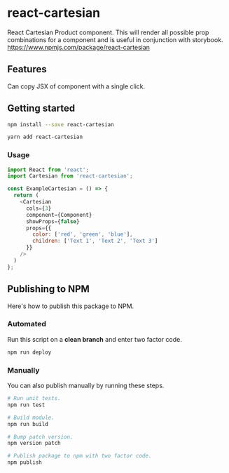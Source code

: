 # react-cartesian

React Cartesian Product component. This will render all possible prop
combinations for a component and is useful in conjunction with storybook.
https://www.npmjs.com/package/react-cartesian

## Features

Can copy JSX of component with a single click.

## Getting started
```bash
npm install --save react-cartesian
```

```bash
yarn add react-cartesian
```

### Usage
```js
import React from 'react';
import Cartesian from 'react-cartesian';

const ExampleCartesian = () => {
  return (
    <Cartesian
      cols={3}
      component={Component}
      showProps={false}
      props={{
        color: ['red', 'green', 'blue'],
        children: ['Text 1', 'Text 2', 'Text 3']
      }}
    />
  )
};
```

## Publishing to NPM
Here's how to publish this package to NPM.

### Automated
Run this script on a **clean branch** and enter two factor code.

```bash
npm run deploy
```

### Manually
You can also publish manually by running these steps.

```bash
# Run unit tests.
npm run test

# Build module.
npm run build

# Bump patch version.
npm version patch

# Publish package to npm with two factor code.
npm publish
```

